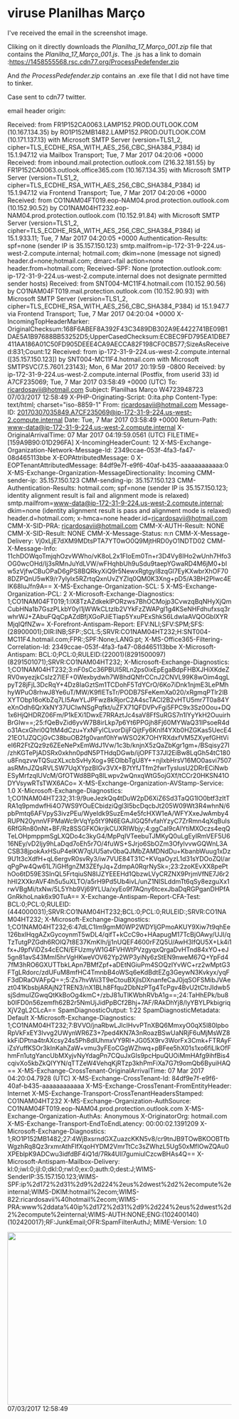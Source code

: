 # viruse Planilhas Março

I've received the email in the screenshot image.

Cliking on it directly downloads the *Planilha_17_Março_001.zip* file that contains the *Planilha_17_Março_001.js*. The .js has a link to domain :https://1458555568.rsc.cdn77.org/ProcessPedefender.zip

And *the ProcessPedefender.zip* contains an .exe file that I did not have time to tinker.


Case sent to cdn77 twitter.

email header origin:

Received: from FR1P152CA0063.LAMP152.PROD.OUTLOOK.COM (10.167.134.35) by
 RO1P152MB1482.LAMP152.PROD.OUTLOOK.COM (10.171.137.13) with Microsoft SMTP
 Server (version=TLS1_2, cipher=TLS_ECDHE_RSA_WITH_AES_256_CBC_SHA384_P384) id
 15.1.947.12 via Mailbox Transport; Tue, 7 Mar 2017 04:20:06 +0000
Received: from inbound.mail.protection.outlook.com (216.32.181.55) by
 FR1P152CA0063.outlook.office365.com (10.167.134.35) with Microsoft SMTP
 Server (version=TLS1_2, cipher=TLS_ECDHE_RSA_WITH_AES_256_CBC_SHA384_P384) id
 15.1.947.12 via Frontend Transport; Tue, 7 Mar 2017 04:20:06 +0000
Received: from CO1NAM04FT019.eop-NAM04.prod.protection.outlook.com
 (10.152.90.52) by CO1NAM04HT232.eop-NAM04.prod.protection.outlook.com
 (10.152.91.84) with Microsoft SMTP Server (version=TLS1_2,
 cipher=TLS_ECDHE_RSA_WITH_AES_256_CBC_SHA384_P384) id 15.1.933.11; Tue, 7 Mar
 2017 04:20:05 +0000
Authentication-Results: spf=none (sender IP is 35.157.150.123)
 smtp.mailfrom=ip-172-31-9-224.us-west-2.compute.internal; hotmail.com;
 dkim=none (message not signed) header.d=none;hotmail.com; dmarc=fail
 action=none header.from=hotmail.com;
Received-SPF: None (protection.outlook.com:
 ip-172-31-9-224.us-west-2.compute.internal does not designate permitted
 sender hosts)
Received: from SNT004-MC11F4.hotmail.com (10.152.90.56) by
 CO1NAM04FT019.mail.protection.outlook.com (10.152.90.93) with Microsoft SMTP
 Server (version=TLS1_2, cipher=TLS_ECDHE_RSA_WITH_AES_256_CBC_SHA384_P384) id
 15.1.947.7 via Frontend Transport; Tue, 7 Mar 2017 04:20:04 +0000
X-IncomingTopHeaderMarker: OriginalChecksum:168F6ABEF8A392F43C3489DB302A9E4422741BE09B1DAE5A1B97688BB53252D5;UpperCasedChecksum:ECBEC9FD795EA1DBE7411AA186A01C50FD905DEEE4CA9AECCA82F198CF0CB577;SizeAsReceived:831;Count:12
Received: from ip-172-31-9-224.us-west-2.compute.internal ([35.157.150.123]) by SNT004-MC11F4.hotmail.com with Microsoft SMTPSVC(7.5.7601.23143);
	 Mon, 6 Mar 2017 20:19:59 -0800
Received: by ip-172-31-9-224.us-west-2.compute.internal (Postfix, from userid 33)
	id A7CF235069; Tue,  7 Mar 2017 03:58:49 +0000 (UTC)
To: <ricardosavii@hotmail.com>
Subject: Planilhas Março W4723948723      07/03/2017 12:58:49
X-PHP-Originating-Script: 0:ita.php
Content-Type: text/html; charset="iso-8859-1"
From: <ricardosavii@hotmail.com>
Message-ID: <20170307035849.A7CF235069@ip-172-31-9-224.us-west-2.compute.internal>
Date: Tue, 7 Mar 2017 03:58:49 +0000
Return-Path: www-data@ip-172-31-9-224.us-west-2.compute.internal
X-OriginalArrivalTime: 07 Mar 2017 04:19:59.0561 (UTC) FILETIME=[159A9B90:01D296FA]
X-IncomingHeaderCount: 12
X-MS-Exchange-Organization-Network-Message-Id: 2349ccae-053f-4fa3-fa47-08d465113bbe
X-EOPAttributedMessage: 0
X-EOPTenantAttributedMessage: 84df9e7f-e9f6-40af-b435-aaaaaaaaaaaa:0
X-MS-Exchange-Organization-MessageDirectionality: Incoming
CMM-sender-ip: 35.157.150.123
CMM-sending-ip: 35.157.150.123
CMM-Authentication-Results: hotmail.com; spf=none (sender IP is
 35.157.150.123; identity alignment result is fail and alignment mode is
 relaxed) smtp.mailfrom=www-data@ip-172-31-9-224.us-west-2.compute.internal;
 dkim=none (identity alignment result is pass and alignment mode is relaxed)
 header.d=hotmail.com; x-hmca=none header.id=ricardosavii@hotmail.com
CMM-X-SID-PRA: ricardosavii@hotmail.com
CMM-X-AUTH-Result: NONE
CMM-X-SID-Result: NONE
CMM-X-Message-Status: n:n
CMM-X-Message-Delivery: Vj0xLjE7dXM9MDtsPTA7YT0wO0Q9MjtHRD0yO1NDTD02
CMM-X-Message-Info: 11chDOWqoTmjqhOzvWWho/vK8oL2x1FIoEm0Tn+r3D4Vy8IHo2wUnh7Hfo3OG0wcOHd/Ij3sRMnJuYdLVW/wFHqhbUh9uSdu9taepYGwaRD4M6jM0+bIw5zVjfwCBuOPaD6gPS8BQRkyXiQ9r5NewxRgtgyl8zqGl7EyKXwbrXhOF708DZPQnU5wK9/r7ylyIx5RZrtqQxnUvZYZlq0QM0K3Xng+pD5/A3BH2Plwc4EIK68IuJfn9A==
X-MS-Exchange-Organization-SCL: 5
X-MS-Exchange-Organization-PCL: 2
X-Microsoft-Exchange-Diagnostics: 1;CO1NAM04FT019;1:lX8TzAZdkeklPORzws7BhOCMojp3CvwzqBqNHyXjQmCubHNa1b7GszPLkbY0yl1jWWkCLtzlb2VYkFzZWAPgl1g4KSeNHFdhufxsq3rwhrWJ+ZAbuFQqCpAZdBfjXGoPJiETiap5YxuPExShkS6LdwlaAVQOGblXYRMjqIQfNZw=
X-Forefront-Antispam-Report: EFV:NLI;SFV:SPM;SFS:(28900001);DIR:INB;SFP:;SCL:5;SRVR:CO1NAM04HT232;H:SNT004-MC11F4.hotmail.com;FPR:;SPF:None;LANG:pt;
X-MS-Office365-Filtering-Correlation-Id: 2349ccae-053f-4fa3-fa47-08d465113bbe
X-Microsoft-Antispam: BCL:0;PCL:0;RULEID:(22001)(8291500097)(8291501071);SRVR:CO1NAM04HT232;
X-Microsoft-Exchange-Diagnostics: 1;CO1NAM04HT232;3:nF0sCc36PBUI5RLn2ps0ixEpEgaBdpFHBXJHiXKdeZRV0wyezjkCsIz27IEF+0Wexbydwh7W8hdQNfrCCnJ2CNVL99K8wOim4qgLpyT28jFjL3DcRqY+4Dz8IaGztSm1TCDohF5TdYCrO/6Ko7iDnk1njmE3LePMhhyWPuO8rhwJ8Ye6uT/MW/K9fIETsTr/PODB7SFeKemXa020/xRgmqPTlr2lBXYTObp16oKbZq7LI5AwYLJPFwz8kRjorC2A4scTACl2B2vHTU5mr7T0a84YeXnOdh6QrXkNY37UCIwNSgPqfkt/uZFX71QFDVPvFgi5FPC9x3Sz0Oou+DQ1x6HjQHDRZ06Fm/P1kEXi1DwxE7RRAztJc4saV8FfSuRGS7n1IYyYkH2OuuirhBrGIw==;25:fQeBvZid6yvW7B8irLkp7p6Yt6PPGjh8Fj60MYWaQ31IPsoeR4do31AcxGhri0Q1tM4dCzu+YxNFylCLvorDijFQijtFy6KnIf4YXb0HZGKas5UecE421EO1JZQCjGvC38buOB2fg0vanf0hYwWSO2K7OHYRXdxfVM5ZXyefGHtVieI6R2FtZQz9z6ZEeNePxEmWdJ1Vw/1c3b/knjnX5zQaZbKgr1gm+/BSqisy27I/zhKGTePjADSRx0xkhn0pdN5PTHdqDGwb/ijOPFT37Jl2EiBw8LqGh54tC180u8FnqzvwTQSuzXLxcbSvHyXog+9EOlbbTgU8Y++njIxbHrsV16MO0asvi7507asRMnJZQsRVLSW7UqXYpzBIGv3VX+B7tYfJTfm2fwrTyslusU2DRrECiNwbESyMrfzqIUVcM/GfOTWd8BPq8lLwpv2wQnxqWtG5ojGXf/tCCr20HKSN41ODYVsywRTsTWX6ACo=
X-MS-Exchange-Organization-AVStamp-Service: 1.0
X-Microsoft-Exchange-Diagnostics: 1;CO1NAM04HT232;31:9/9ueJezkQq4tDuW2pD6XiZ6Sd3TaQG1lO0btf3zItTRA1q9pmdwfHi4O7WS9YOuECbidziQgl3I5bcDqcbJt205W09Wt3R4whnN/6pbPmtq6AFVpyS3ivzPEu/WyeIdk9SuzEm4e5fcHXW1eA/WFYXxeJwAmby4RUPN20ynnVFPMaWc9rVqYp5tY9N6EGAJIGQ5fvfahYzyC7ZrRmn4qXqBuIs6RfGRn80nNt+BF/Rz8SSGFKOkrjkCUXRIWbjy;4:ggCaI9cAIYtiMXOczs4eqQTeLOHpmppmSgLXQDo4c3kyG4/MpPqIVTeebuTJMKyQ0uLgEyIRmVEF5U616NEy/vD2Ijy9hLaDqd7oEh5r7O/4fuWS+SJrjo6SbOZm3OfylvvwGQWnL3ACSB38jpokAxHSuP4elKW7qUU5atv0baQJMbZAMDNdDu+KbanbWuug1xDz9U1t3cXdfH+qL6ergvR0svRy3/iw7VUE84T31C+KVqaOyzL1d31sYDOoZQl/arqPgPw4Qw61L7iGHfgnZM3ZEfyJq+ZdmpA0RqrNySk=;23:2zoKEvXX8pePthOo6tD59E3SInQL5FrtqiuSN8lJZYEEEHd1QbzwLVyCRZNX9PrjmVfNE7J6r2hHI2XXkrAVF4h5u5uXLTO/a5rH9Pd5Ub4ivL/unZ1NISLddmTt6qSy8ezguXx1rwVBgMi/txNw/5L5Yhb9Vj69YLUa/xyEo9f7AQny6tcexJbaDqRGPganDHPfAGnRkhoLnak6x90TuA==
X-Exchange-Antispam-Report-CFA-Test: BCL:0;PCL:0;RULEID:(444000031);SRVR:CO1NAM04HT232;BCL:0;PCL:0;RULEID:;SRVR:CO1NAM04HT232;
X-Microsoft-Exchange-Diagnostics: 1;CO1NAM04HT232;6:47dLC1Im9gmM0WP2WDYljGPmoAKUY9Xiw7t9qhEe126bxlHqgAZxGycoynmT5wDL4/qifT+kCcC9o+HAapugM17TcBjOAwy/UJI/qTzTutgPZGdh6ROlQ7t8E37KmKlh/jj1nUQEF4600rFZQ5U/AwH3lfQU5X+Lk4i1fx+J9pfViDZs4cECN/EFUzmyW1G4FVHWtPVzgyqxQrgaDvHTnd84xYO+eJ5gn81avS43MmI5hrVgHKweVOV62Yp2WP3yiNy6zStEN9nweM67Q+YpFd47fM3hRO6GXUTTbkLApn7BMfZpf+aDEtNGiuPm4SOQzIYvWC+rz2wMptG3FTgLRdorc/zdUFuM8mfHC4TmnbB4oWSq6eKdBdtEZg3GeywN3Kvkyx/yqFF3dDRaOVAFpQ==;5:Zs7hvWii3T9eCtouBXjlsDXnanfeCaJ0jqSOFSMibJVAezt041KbsbjARAjN2TREN3/nX1BLh8Ffqu2DbNzPTg4TcPgv4BvU2tCtrJIdwb5sjSdmuIZGwqQtKkBoOg4kmC+/zbJ81uTlKWbhRVbA1g==;24:TaHhEPk/bu8b0IFD0n56zemfh62B2r5NmUjJidPpBCf2Bhj+7AF/RAkDhYj8/lyYBYLPkbigriqXjV2gL2CLcA==
SpamDiagnosticOutput: 1:22
SpamDiagnosticMetadata: Default
X-Microsoft-Exchange-Diagnostics: 1;CO1NAM04HT232;7:BVVO/jnaRbwLJlcIHvvPTnXBQ6MmxyO0qX5l80IpboRpVkFxEY3lvvg2UWynWR6Z3+7ped4KN7A3nRoazBSwUaNRjF6uMjMsWZ8kkFiDPtna4trAXcsy24s5Ph8dIUhmxVY9RI+JG05X9rv3WorFx3Cmk+FTRAyFiZsYuffKSOr3kInKahZaW+vmu3yFEoCGgWZhwq+pBFee5hX01s1xo6fiLlkOfFhmFn1utgYancUbMXyjvNyYdagPn7CQuJxGIs9pcHpuQUOiMmHAfg9ihfBis4cqivXo5kbZkQIYYN/qTTZeW4VehqKjRTzp3khPmFiXa7G7t9omQb6ByuiHAQ==
X-MS-Exchange-CrossTenant-OriginalArrivalTime: 07 Mar 2017 04:20:04.7928
 (UTC)
X-MS-Exchange-CrossTenant-Id: 84df9e7f-e9f6-40af-b435-aaaaaaaaaaaa
X-MS-Exchange-CrossTenant-FromEntityHeader: Internet
X-MS-Exchange-Transport-CrossTenantHeadersStamped: CO1NAM04HT232
X-MS-Exchange-Organization-AuthSource: CO1NAM04FT019.eop-NAM04.prod.protection.outlook.com
X-MS-Exchange-Organization-AuthAs: Anonymous
X-OriginatorOrg: hotmail.com
X-MS-Exchange-Transport-EndToEndLatency: 00:00:02.1391209
X-Microsoft-Exchange-Diagnostics:
	1;RO1P152MB1482;27:4WjBxsrndGXZuazcKKN5v8/cr9tnJB9TOwBKOOBTfbWgzhRq8Qz3rxmrAthFIfXqoHYDM2VmrTtCc3sZWhzL5Ug50xMfIOwZQAu0XPEblpK9ADCwu3idfdBF4iQ1d/7Rk4Ull7gumiulCzcwBHAs4Q==
X-Microsoft-Antispam-Mailbox-Delivery:
	kl:0;iwl:0;ijl:0;dkl:0;rwl:0;ex:0;auth:0;dest:J;WIMS-SenderIP:35.157.150.123;WIMS-SPF:ip%2d172%2d31%2d9%2d224%2eus%2dwest%2d2%2ecompute%2einternal;WIMS-DKIM:hotmail%2ecom;WIMS-822:ricardosavii%40hotmail%2ecom;WIMS-PRA:www%2ddata%40ip%2d172%2d31%2d9%2d224%2eus%2dwest%2d2%2ecompute%2einternal;WIMS-AUTH:NONE;ENG:(102400140)(102420017);RF:JunkEmail;OFR:SpamFilterAuthJ;
MIME-Version: 1.0

<meta http-equiv="Content-Type" content="text/html; charset=iso-8859-1"><title>Planilhas Web</title>
</head>

<body>
<a href="http://planilhas-brasil-core.com.br/novas"><img src="http://i.imgur.com/AXFRkLu.jpg" width="967" height="388"></a>
</body>
</html>
07/03/2017 12:58:49
